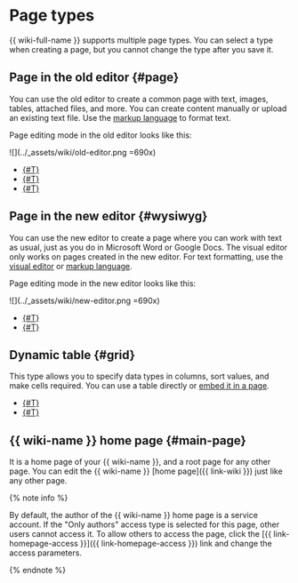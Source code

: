 # Page types

{{ wiki-full-name }} supports multiple page types. You can select a type when creating a page, but you cannot change the type after you save it.

## Page in the old editor {#page}

You can use the old editor to create a common page with text, images, tables, attached files, and more. You can create content manually or upload an existing text file. Use the [markup language](static-markup.md) to format text.

Page editing mode in the old editor looks like this:

![](../_assets/wiki/old-editor.png =690x)


* [{#T}](create-page.md)
* [{#T}](old-editor.md)
* [{#T}](import-page.md)

## Page in the new editor {#wysiwyg}

You can use the new editor to create a page where you can work with text as usual, just as you do in Microsoft Word or Google Docs. The visual editor only works on pages created in the new editor. For text formatting, use the [visual editor](new-editor.md) or [markup language](static-markup.md).

Page editing mode in the new editor looks like this:

![](../_assets/wiki/new-editor.png =690x)

* [{#T}](wysiwyg-create.md)
* [{#T}](new-editor.md)

## Dynamic table {#grid}

This type allows you to specify data types in columns, sort values, and make cells required. You can use a table directly or [embed it in a page](add-grid.md).

* [{#T}](create-grid.md)
* [{#T}](import-page.md)

## {{ wiki-name }} home page {#main-page}

It is a home page of your {{ wiki-name }}, and a root page for any other page. You can edit the {{ wiki-name }} [home page]({{ link-wiki }}) just like any other page.

{% note info %}

By default, the author of the {{ wiki-name }} home page is a service account. If the "Only authors" access type is selected for this page, other users cannot access it. To allow others to access the page, click the [{{ link-homepage-access }}]({{ link-homepage-access }}) link and change the access parameters.

{% endnote %}

